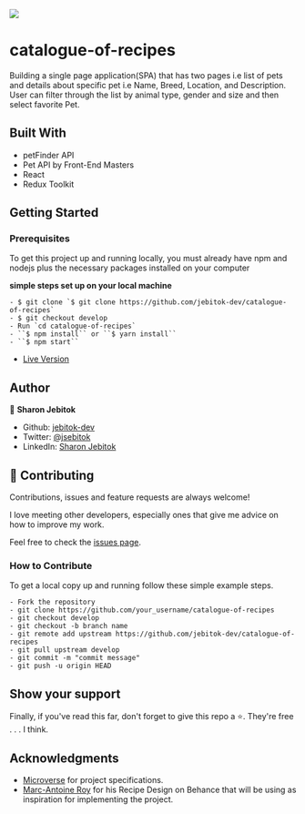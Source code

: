 ![](https://img.shields.io/badge/Microverse-blueviolet)

# catalogue-of-recipes
Building a single page application(SPA) that has two pages i.e list of pets and details about specific pet i.e Name, Breed, Location, and Description. User can filter through the list by animal type, gender and size and then select favorite Pet. 

<!-- ![screenshot](./src/images/Screenshot.png) -->
## Built With
- petFinder API
- Pet API by Front-End Masters 
- React
- Redux Toolkit

## Getting Started

### Prerequisites

To get this project up and running locally, you must already have npm and nodejs plus the necessary packages installed on your computer

**simple steps set up on your local machine**

```
- $ git clone `$ git clone https://github.com/jebitok-dev/catalogue-of-recipes`
- $ git checkout develop
- Run `cd catalogue-of-recipes`
- ``$ npm install`` or ``$ yarn install``
- ``$ npm start``
```

- [Live Version](https://catalogue-of-pets.netlify.app/)

<!--### Run Tests
 Tests for modules written using **Jest** and **React Testing Library**
- ``$ npm run test`` or ``$ yarn test`` -->

## Author

👤 **Sharon Jebitok**

- Github: [jebitok-dev](https://github.com/jebitok-dev)
- Twitter: [@jsebitok](https://twitter.com/jsebitok)
- LinkedIn: [Sharon Jebitok](https://www.linkedin.com/in/sharon-jebitok/)

## 🤝 Contributing

Contributions, issues and feature requests are always welcome!

I love meeting other developers, especially ones that give me advice on how to improve my work.

Feel free to check the [issues page](https://github.com/jebitok-dev/catalogue-of-recipes).

### How to Contribute

To get a local copy up and running follow these simple example steps.

```
- Fork the repository
- git clone https://github.com/your_username/catalogue-of-recipes
- git checkout develop
- git checkout -b branch name
- git remote add upstream https://github.com/jebitok-dev/catalogue-of-recipes
- git pull upstream develop
- git commit -m "commit message"
- git push -u origin HEAD
```

## Show your support

Finally, if you've read this far, don't forget to give this repo a ⭐️. They're free . . . I think.

## Acknowledgments

- [Microverse](https://microverse.org) for project specifications.
- [Marc-Antoine Roy](https://www.behance.net/gallery/11351281/NomNom) for his Recipe Design on Behance that will be using as inspiration for implementing the project.
